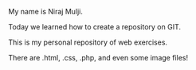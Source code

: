 My name is Niraj Mulji.

Today we learned how to create a repository on GIT.

This is my personal repository of web exercises.

There are .html, .css, .php, and even some image files!
